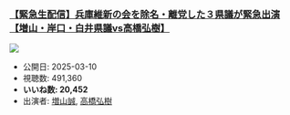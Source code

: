 ### [【緊急生配信】兵庫維新の会を除名・離党した３県議が緊急出演【増山・岸口・白井県議vs高橋弘樹】](https://www.youtube.com/watch?v=_Oje8CA9ZhU)
[![](https://img.youtube.com/vi/_Oje8CA9ZhU/sddefault.jpg)](https://www.youtube.com/watch?v=_Oje8CA9ZhU)
-   公開日: 2025-03-10
-   視聴数: 491,360
-   **いいね数: 20,452**
-   出演者: [増山誠](/rehacq_fan/people/増山誠 "wikilink"), [高橋弘樹](/rehacq_fan/people/高橋弘樹 "wikilink")
